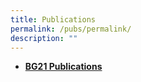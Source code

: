 ```yaml
---
title: Publications
permalink: /pubs/permalink/
description: ""
---
```

* **[BG21 Publications ](https://online.fliphtml5.com/imxpa/wsou/#p=1)**
